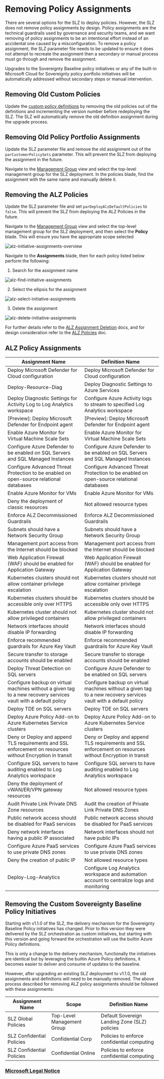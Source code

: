 # Removing Policy Assignments

There are several options for the SLZ to deploy policies. However, the SLZ does not remove policy assignments by design. Policy assignments are the technical guardrails used by governance and security teams, and we want removing of policy assignments to be an intentional effort instead of an accidental one caused by a misconfiguration. To remove a policy assignment, the SLZ parameter file needs to be updated to ensure it does not attempt to recreate the assignment then a secondary or manual process must go through and remove the assignment.

Upgrades to the Sovereignty Baseline policy initiatives or any of the built-in Microsoft Cloud for Sovereignty policy portfolio initiatives will be automatically addressed without secondary steps or manual intervention.

## Removing Old Custom Policies

Update the [custom policy definitions](../../custom/policies/definitions/) by removing the old policies out of the definitions and incrementing the version number before redeploying the SLZ. The SLZ will automatically remove the old definition assignment during the upgrade process.

## Removing Old Policy Portfolio Assignments

Update the SLZ parameter file and remove the old assignment out of the `parCustomerPolicySets` parameter. This will prevent the SLZ from deploying the assignment in the future.

Navigate to the [Management Group](https://portal.azure.com/#view/Microsoft_Azure_ManagementGroups/ManagementGroupBrowseBlade/~/MGBrowse_overview) view and select the top-level management group for the SLZ deployment. In the policies blade, find the assignment with the same name and manually delete it.

## Removing the ALZ Policies

Update the SLZ parameter file and set `parDeployAlzDefaultPolicies` to `false`. This will prevent the SLZ from deploying the ALZ Policies in the future.

Navigate to the [Management Group](https://portal.azure.com/#view/Microsoft_Azure_ManagementGroups/ManagementGroupBrowseBlade/~/MGBrowse_overview) view and select the top-level management group for the SLZ deployment, and then select the **Policy** blade. This will ensure you have the appropriate scope selected

  ![alz-initiative-assignments-overview](../images/removing-policy-assignments-01-policy-overview-blade.png)

Navigate to the **Assignments** blade, then for each policy listed below perform the following:

1) Search for the assignment name

  ![alz-find-initiative-assignments](../images/removing-policy-assignments-02-search-filter.png)

2) Select the ellipsis for the assignment

  ![alz-select-initiative-assignments](../images/removing-policy-assignments-03-select-ellipsis.png)

3) Delete the assignment

  ![alz-delete-initiative-assignments](../images/removing-policy-assignments-04-select-delete-assignment.png)

For further details refer to the [ALZ Assignment Deletion](https://github.com/Azure/ALZ-Bicep/blob/da0af7a5a1f21825b497017f52264df2d29aa0a6/docs/wiki/PolicyDeepDive.md) docs, and for design consideration refer to the [ALZ Policies](https://github.com/Azure/Enterprise-Scale/wiki/ALZ-Policies) doc.

## ALZ Policy Assignments

| **Assignment Name**          | **Definition Name**           |
|--------------------------|---------------------------|
|Deploy Microsoft Defender for Cloud configuration|Deploy Microsoft Defender for Cloud configuration|
|Deploy-Resource-Diag |Deploy Diagnostic Settings to Azure Services |
|Deploy Diagnostic Settings for Activity Log to Log Analytics workspace |Configure Azure Activity logs to stream to specified Log Analytics workspace |
|[Preview]: Deploy Microsoft Defender for Endpoint agent |[Preview]: Deploy Microsoft Defender for Endpoint agent |
|Enable Azure Monitor for Virtual Machine Scale Sets |Enable Azure Monitor for Virtual Machine Scale Sets |
|Configure Azure Defender to be enabled on SQL Servers and SQL Managed Instances |Configure Azure Defender to be enabled on SQL Servers and SQL Managed Instances |
|Configure Advanced Threat Protection to be enabled on open-source relational databases |Configure Advanced Threat Protection to be enabled on open-source relational databases |
|Enable Azure Monitor for VMs |Enable Azure Monitor for VMs |
|Deny the deployment of classic resources |Not allowed resource types |
|Enforce ALZ Decommissioned Guardrails |Enforce ALZ Decommissioned Guardrails |
|Subnets should have a Network Security Group |Subnets should have a Network Security Group |
|Management port access from the Internet should be blocked |Management port access from the Internet should be blocked |
|Web Application Firewall (WAF) should be enabled for Application Gateway |Web Application Firewall (WAF) should be enabled for Application Gateway |
|Kubernetes clusters should not allow container privilege escalation |Kubernetes clusters should not allow container privilege escalation |
|Kubernetes clusters should be accessible only over HTTPS |Kubernetes clusters should be accessible only over HTTPS |
|Kubernetes cluster should not allow privileged containers |Kubernetes cluster should not allow privileged containers |
|Network interfaces should disable IP forwarding |Network interfaces should disable IP forwarding |
|Enforce recommended guardrails for Azure Key Vault |Enforce recommended guardrails for Azure Key Vault |
|Secure transfer to storage accounts should be enabled |Secure transfer to storage accounts should be enabled |
|Deploy Threat Detection on SQL servers |Configure Azure Defender to be enabled on SQL servers |
|Configure backup on virtual machines without a given tag to a new recovery services vault with a default policy |Configure backup on virtual machines without a given tag to a new recovery services vault with a default policy |
|Deploy TDE on SQL servers |Deploy TDE on SQL servers |
|Deploy Azure Policy Add-on to Azure Kubernetes Service clusters |Deploy Azure Policy Add-on to Azure Kubernetes Service clusters |
|Deny or Deploy and append TLS requirements and SSL enforcement on resources without Encryption in transit |Deny or Deploy and append TLS requirements and SSL enforcement on resources without Encryption in transit |
|Configure SQL servers to have auditing enabled to Log Analytics workspace |Configure SQL servers to have auditing enabled to Log Analytics workspace |
|Deny the deployment of vWAN/ER/VPN gateway resources |Not allowed resource types |
|Audit Private Link Private DNS Zone resources |Audit the creation of Private Link Private DNS Zones |
|Public network access should be disabled for PaaS services |Public network access should be disabled for PaaS services |
|Deny network interfaces having a public IP associated |Network interfaces should not have public IPs |
|Configure Azure PaaS services to use private DNS zones |Configure Azure PaaS services to use private DNS zones |
|Deny the creation of public IP |Not allowed resource types |
|Deploy-Log-Analytics |Configure Log Analytics workspace and automation account to centralize logs and monitoring |

## Removing the Custom Sovereignty Baseline Policy Initiatives

Starting with v1.1.0 of the SLZ, the delivery mechanism for the Sovereignty Baseline Policy initiatives has changed. Prior to this version they were delivered by the SLZ orchestration as custom initiatives, but starting with this version and going forward the orchestration will use the builtin Azure Policy definitions.

This is only a change to the delivery mechanism, functionally the initiatives are identical but by leveraging the builtin Azure Policy definitions, it becomes easier to deliver and consume of updates to the baseline.

However, after upgrading an existing SLZ deployment to v1.1.0, the old assignments and definitions will need to be manually removed. The above process described for removing ALZ policy assignments should be followed with these assignments:

| **Assignment Name**      | **Scope**                 | **Definition Name**           |
|--------------------------|---------------------------|-------------------------------|
|SLZ Global Policies|Top-Level Management Group|Default Sovereign Landing Zone (SLZ) policies|
|SLZ Confidential Policies|Confidential Corp|Policies to enforce confidential computing|
|SLZ Confidential Policies|Confidential Online|Policies to enforce confidential computing|

### [Microsoft Legal Notice](../NOTICE.md)
